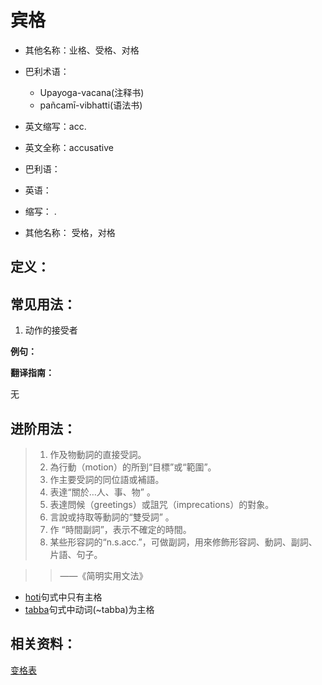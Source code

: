 # 宾格

* 其他名称：业格、受格、对格
* 巴利术语：
  * Upayoga-vacana\(注释书\)
  * pañcamī-vibhatti\(语法书\)
* 英文缩写：acc.
* 英文全称：accusative

* 巴利语： 
* 英语： 
* 缩写： .
* 其他名称： 受格，对格

## 定义：

## 常见用法：

1. 动作的接受者 

**例句：**

**翻译指南：**

无

## 进阶用法：

>1. 作及物動詞的直接受詞。
>2. 為行動（motion）的所到“目標”或“範圍”。 
>3. 作主要受詞的同位語或補語。
>4. 表達“關於…人、事、物” 。
>5. 表達問候（greetings）或詛咒（imprecations）的對象。
>6. 言說或持取等動詞的“雙受詞” 。
>7. 作 “時間副詞”，表示不確定的時間。
>8. 某些形容詞的“n.s.acc.”，可做副詞，用來修飾形容詞、動詞、副詞、片語、句子。

>>——《简明实用文法》

* [hoti](https://github.com/visuddhinanda/pali-handbook/tree/2bef661ecb042a49d05ba6e3a55b4cf13d6f1b57/declension/hoti.md)句式中只有主格
* [tabba](https://github.com/visuddhinanda/pali-handbook/tree/2bef661ecb042a49d05ba6e3a55b4cf13d6f1b57/declension/tabba.md)句式中动词\(~tabba\)为主格

## 相关资料：

[变格表](ending-table.md)

